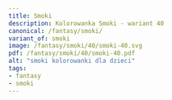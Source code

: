 ```yaml
---
title: Smoki
description: Kolorowanka Smoki - wariant 40
canonical: /fantasy/smoki/
variant_of: smoki
image: /fantasy/smoki/40/smoki-40.svg
pdf: /fantasy/smoki/40/smoki-40.pdf
alt: "smoki kolorowanki dla dzieci"
tags:
- fantasy
- smoki
---
```

